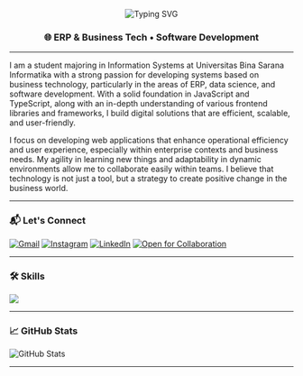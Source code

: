 <!-- Typing animation banner -->
<p align="center">
  <img src="https://readme-typing-svg.demolab.com?font=Fira+Code&weight=500&size=24&pause=1000&color=00F7FF&center=true&vCenter=true&width=800&height=60&lines=Hi%2C+I'm+ArifSupriyanto!;Frontend+Developer+%7C+Business+Tech+Enthusiast;Open+for+Collaboration+%F0%9F%9A%80" alt="Typing SVG" />
</p>

<h3 align="center">🌐 ERP & Business Tech • Software Development</h3>

---

I am a student majoring in Information Systems at Universitas Bina Sarana Informatika with a strong passion for developing systems based on business technology, particularly in the areas of ERP, data science, and software development. With a solid foundation in JavaScript and TypeScript, along with an in-depth understanding of various frontend libraries and frameworks, I build digital solutions that are efficient, scalable, and user-friendly.

I focus on developing web applications that enhance operational efficiency and user experience, especially within enterprise contexts and business needs. My agility in learning new things and adaptability in dynamic environments allow me to collaborate easily within teams. I believe that technology is not just a tool, but a strategy to create positive change in the business world.

---

### 📬 Let's Connect
[![Gmail](https://img.shields.io/badge/Gmail-d14836?style=for-the-badge&logo=gmail&logoColor=white)](mailto:arf.supriyanto22@gmail.com)
[![Instagram](https://img.shields.io/badge/Instagram-%23E4405F?style=for-the-badge&logo=instagram&logoColor=white)](https://www.instagram.com/arifsupriyanto_)
[![LinkedIn](https://img.shields.io/badge/LinkedIn-blue?style=for-the-badge&logo=linkedin&logoColor=white)](https://www.linkedin.com/in/arifsupriyanto22)
[![Open for Collaboration](https://img.shields.io/badge/Open%20for-Collaboration-32CD32?style=for-the-badge&logo=Handshake&logoColor=white)](mailto:arf.supriyanto22@gmail.com)

---

### 🛠️ Skills

<p>
  <img src="https://skillicons.dev/icons?i=html,css,bootstrap,js,php,figma,mysql,git,github,vscode,postman,flutter,rapidminer" />
</p>

---

### 📈 GitHub Stats
![GitHub Stats](https://github-readme-stats.vercel.app/api?username=arifsupriyanto22&show_icons=true&theme=tokyonight)

---

